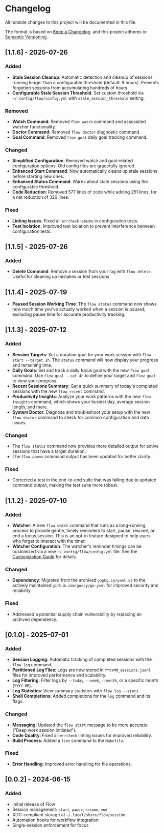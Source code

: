 # Changelog

All notable changes to this project will be documented in this file.

The format is based on [Keep a Changelog](https://keepachangelog.com/en/1.0.0/),
and this project adheres to [Semantic Versioning](https://semver.org/spec/v2.0.0.html).

## [1.1.6] - 2025-07-26

### Added

- **Stale Session Cleanup**: Automatic detection and cleanup of sessions running longer than a configurable threshold (default: 8 hours). Prevents forgotten sessions from accumulating hundreds of hours.
- **Configurable Stale Session Threshold**: Set custom threshold via `~/.config/flow/config.yml` with `stale_session_threshold` setting.

### Removed

- **Watch Command**: Removed `flow watch` command and associated watcher functionality.
- **Doctor Command**: Removed `flow doctor` diagnostic command.
- **Goal Command**: Removed `flow goal` daily goal tracking command.

### Changed

- **Simplified Configuration**: Removed watch and goal-related configuration options. Old config files are gracefully ignored.
- **Enhanced Start Command**: Now automatically cleans up stale sessions before starting new ones.
- **Enhanced Status Command**: Warns about stale sessions using the configurable threshold.
- **Code Reduction**: Removed 577 lines of code while adding 251 lines, for a net reduction of 326 lines.

### Fixed

- **Linting Issues**: Fixed all `errcheck` issues in configuration tests.
- **Test Isolation**: Improved test isolation to prevent interference between configuration tests.

## [1.1.5] - 2025-07-26

### Added

- **Delete Command**: Remove a session from your log with `flow delete`. Useful for cleaning up mistakes or test sessions.

## [1.1.4] - 2025-07-19

- **Paused Session Working Time**: The `flow status` command now shows how much time you've actually worked when a session is paused, excluding pause time for accurate productivity tracking.

## [1.1.3] - 2025-07-12

### Added

- **Session Targets**: Set a duration goal for your work session with `flow start --target 2h`. The `status` command will now display your progress and remaining time.
- **Daily Goals**: Set and track a daily focus goal with the new `flow goal` command. Use `flow goal --set 4h` to define your target and `flow goal` to view your progress.
- **Recent Sessions Summary**: Get a quick summary of today's completed sessions with the new `flow recent` command.
- **Productivity Insights**: Analyze your work patterns with the new `flow insights` command, which shows your busiest day, average session length, and more.
- **System Doctor**: Diagnose and troubleshoot your setup with the new `flow doctor` command to check for common configuration and data issues.

### Changed

- The `flow status` command now provides more detailed output for active sessions that have a target duration.
- The `flow pause` command output has been updated for better clarity.

### Fixed

- Corrected a test in the end-to-end suite that was failing due to updated command output, making the test suite more robust.

## [1.1.2] - 2025-07-10

### Added

- **Watcher**: A new `flow watch` command that runs as a long-running process to provide gentle, timely reminders to start, pause, resume, or end a focus session. This is an opt-in feature designed to help users who forget to interact with the timer.
- **Watcher Configuration**: The watcher's reminder timings can be customized via a new `~/.config/flow/config.yml` file. See the [Customization Guide](docs/CUSTOMIZATION.md) for details.

### Changed

- **Dependency**: Migrated from the archived `gopkg.in/yaml.v3` to the actively maintained `github.com/goccy/go-yaml` for improved security and reliability.

### Fixed

- Addressed a potential supply chain vulnerability by replacing an archived dependency.

## [0.1.0] - 2025-07-01

### Added

- **Session Logging**: Automatic tracking of completed sessions with the `flow log` command.
- **Partitioned Log Files**: Logs are now stored in `YYYYMM_sessions.jsonl` files for improved performance and scalability.
- **Log Filtering**: Filter logs by `--today`, `--week`, `--month`, or a specific month (`YYYY-MM`).
- **Log Statistics**: View summary statistics with `flow log --stats`.
- **Shell Completions**: Added completions for the `log` command and its flags.

### Changed

- **Messaging**: Updated the `flow start` message to be more accurate ("Deep work session initiated").
- **Code Quality**: Fixed all `errcheck` linting issues for improved reliability.
- **Build Process**: Added a `lint` command to the `Makefile`.

### Fixed

- **Error Handling**: Improved error handling for file operations.

## [0.0.2] - 2024-06-15

### Added

- Initial release of Flow
- Session management: `start`, `pause`, `resume`, `end`
- XDG-compliant storage at `~/.local/share/flow/session`
- Automation hooks for workflow integration
- Single-session enforcement for focus
